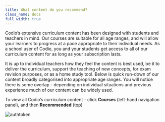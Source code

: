 ```yaml
---
title: What content do you recommend?
class_name: docs
full_width: true
---
```


Codio’s extensive curriculum content has been designed with students and teachers in mind. Our courses are suitable for all age ranges, and will allow your learners to progress at a pace appropriate to their individual needs. As a school user of Codio, you and your students get access to all of our curriculum content for as long as your subscription lasts.

It is up to individual teachers how they feel the content is best used, be it to deliver the curriculum, support the teaching of new concepts, for exam revision purposes, or as a home study tool. Below is quick run-down of our content broadly categorised into appropriate age ranges. You will notice there is some overlap - depending on individual situations and previous experience much of our content can be widely used.

To view all Codio’s curriculum content - click **Courses** (left-hand navigation panel), and then **Recommended** (top)

<img alt="authtoken" src="/img/docs/curriculum_mapped_content/courses.png" class="simple"/>
